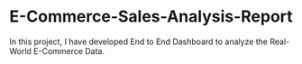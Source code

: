 # E-Commerce-Sales-Analysis-Report
In this project, I have developed End to End Dashboard to analyze the Real-World E-Commerce Data.
